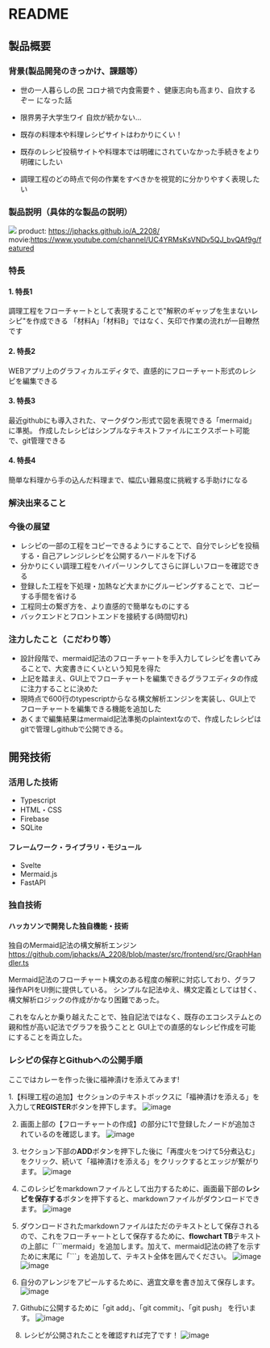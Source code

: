# README
## 製品概要

### 背景(製品開発のきっかけ、課題等）
- 世の一人暮らしの民 コロナ禍で内食需要↑ 、健康志向も高まり、自炊するぞー になった話
- 限界男子大学生ワイ 自炊が続かない…
- 既存の料理本や料理レシピサイトはわかりにくい！

- 既存のレシピ投稿サイトや料理本では明確にされていなかった手続きをより明確にしたい
- 調理工程のどの時点で何の作業をすべきかを視覚的に分かりやすく表現したい

### 製品説明（具体的な製品の説明）
![](https://i.imgur.com/kiHNt21.png)
product: https://jphacks.github.io/A_2208/
movie:https://www.youtube.com/channel/UC4YRMsKsVNDv5QJ_bvQAf9g/featured
### 特長
#### 1. 特長1
調理工程をフローチャートとして表現することで"解釈のギャップを生まないレシピ"を作成できる
「材料A」「材料B」ではなく、矢印で作業の流れが一目瞭然です
#### 2. 特長2
WEBアプリ上のグラフィカルエディタで、直感的にフローチャート形式のレシピを編集できる
#### 3. 特長3
最近githubにも導入された、マークダウン形式で図を表現できる「mermaid」に準拠。
作成したレシピはシンプルなテキストファイルにエクスポート可能で、git管理できる
#### 4. 特長4
簡単な料理から手の込んだ料理まで、幅広い難易度に挑戦する手助けになる


### 解決出来ること

### 今後の展望
- レシピの一部の工程をコピーできるようにすることで、自分でレシピを投稿する・自己アレンジレシピを公開するハードルを下げる
- 分かりにくい調理工程をハイパーリンクしてさらに詳しいフローを確認できる
-  登録した工程を下処理・加熱など大まかにグルーピングすることで、コピーする手間を省ける
- 工程同士の繋ぎ方を、より直感的で簡単なものにする
- バックエンドとフロントエンドを接続する(時間切れ)
### 注力したこと（こだわり等）
* 設計段階で、mermaid記法のフローチャートを手入力してレシピを書いてみることで、大変書きにくいという知見を得た
* 上記を踏まえ、GUI上でフローチャートを編集できるグラフエディタの作成に注力することに決めた
* 現時点で600行のtypescriptからなる構文解析エンジンを実装し、GUI上でフローチャートを編集できる機能を追加した
* あくまで編集結果はmermaid記法準拠のplaintextなので、作成したレシピはgitで管理しgithubで公開できる。

## 開発技術
### 活用した技術
- Typescript
- HTML・CSS
- Firebase
- SQLite
#### フレームワーク・ライブラリ・モジュール
* Svelte
* Mermaid.js
* FastAPI


### 独自技術
#### ハッカソンで開発した独自機能・技術

独自のMermaid記法の構文解析エンジン
https://github.com/jphacks/A_2208/blob/master/src/frontend/src/GraphHandler.ts

Mermaid記法のフローチャート構文のある程度の解釈に対応しており、グラフ操作APIをUI側に提供している。
シンプルな記法ゆえ、構文定義としては甘く、構文解析ロジックの作成がかなり困難であった。

これをなんとか乗り越えたことで、独自記法ではなく、既存のエコシステムとの親和性が高い記法でグラフを扱うことと
GUI上での直感的なレシピ作成を可能にすることを両立した。


### レシピの保存とGithubへの公開手順
ここではカレーを作った後に福神漬けを添えてみます!

  1.【料理工程の追加】セクションのテキストボックスに「福神漬けを添える」を入力して**REGISTER**ボタンを押下します。
  ![image](https://user-images.githubusercontent.com/96977103/197335472-f23caf21-8108-4f67-8eef-22ddbbbace16.png)
  
  2. 画面上部の【フローチャートの作成】の部分に1で登録したノードが追加されているのを確認します。
  ![image](https://user-images.githubusercontent.com/96977103/197335675-90c2fa66-b297-41f2-bfa3-523bec7e7818.png)
  
  3. セクション下部の**ADD**ボタンを押下した後に「再度火をつけて5分煮込む」をクリック、続いて「福神漬けを添える」をクリックするとエッジが繋がります。
  ![image](https://user-images.githubusercontent.com/96977103/197335848-280e84bd-c47c-43ad-b511-a933ec910794.png)
  
  4. このレシピをmarkdownファイルとして出力するために、画面最下部の**レシピを保存する**ボタンを押下すると、markdownファイルがダウンロードできます。
  ![image](https://user-images.githubusercontent.com/96977103/197336041-d2f5c84a-291b-4bc0-9484-b67a7db6f4c2.png)
  
  5. ダウンロードされたmarkdownファイルはただのテキストとして保存されるので、これをフローチャートとして保存するために、**flowchart TB**テキストの上部に「&#96;&#96;&#96;mermaid」を追加します。加えて、mermaid記法の終了を示すために末尾に「&#96;&#96;&#96;」を追加して、テキスト全体を囲んでください。
  ![image](https://user-images.githubusercontent.com/96977103/197336359-3abe2b37-8379-4141-80fc-dc0fc01c00f1.png)
  ![image](https://user-images.githubusercontent.com/96977103/197336364-d26edcca-d727-4b0c-92f7-3a60900ffe11.png)
  
  6. 自分のアレンジをアピールするために、適宜文章を書き加えて保存します。
  ![image](https://user-images.githubusercontent.com/96977103/197336573-9b4733c4-3a9a-46c2-ba03-a0546de5f2c1.png)
  
  7. Githubに公開するために「git add」、「git commit」、「git push」 を行います。
  ![image](https://user-images.githubusercontent.com/96977103/197336849-3ec0386c-630b-44b3-b889-5d3a3dcd0507.png)
  
　8. レシピが公開されたことを確認すれば完了です！
  ![image](https://user-images.githubusercontent.com/96977103/197336895-ff79e6fc-4e9c-4fae-831d-fb5e1ac1dd47.png)
